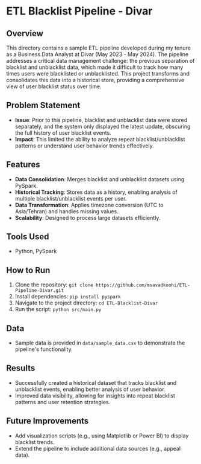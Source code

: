 # ETL Blacklist Pipeline - Divar

## Overview
This directory contains a sample ETL pipeline developed during my tenure as a Business Data Analyst at Divar (May 2023 - May 2024). The pipeline addresses a critical data management challenge: the previous separation of blacklist and unblacklist data, which made it difficult to track how many times users were blacklisted or unblacklisted. This project transforms and consolidates this data into a historical store, providing a comprehensive view of user blacklist status over time.

## Problem Statement
- **Issue**: Prior to this pipeline, blacklist and unblacklist data were stored separately, and the system only displayed the latest update, obscuring the full history of user blacklist events.
- **Impact**: This limited the ability to analyze repeat blacklist/unblacklist patterns or understand user behavior trends effectively.

## Features
- **Data Consolidation**: Merges blacklist and unblacklist datasets using PySpark.
- **Historical Tracking**: Stores data as a history, enabling analysis of multiple blacklist/unblacklist events per user.
- **Data Transformation**: Applies timezone conversion (UTC to Asia/Tehran) and handles missing values.
- **Scalability**: Designed to process large datasets efficiently.

## Tools Used
- Python, PySpark

## How to Run
1. Clone the repository: `git clone https://github.com/msavadkoohi/ETL-Pipeline-Divar.git`
2. Install dependencies: `pip install pyspark`
3. Navigate to the project directory: `cd ETL-Blacklist-Divar`
4. Run the script: `python src/main.py`

## Data
- Sample data is provided in `data/sample_data.csv` to demonstrate the pipeline's functionality.

## Results
- Successfully created a historical dataset that tracks blacklist and unblacklist events, enabling better analysis of user behavior.
- Improved data visibility, allowing for insights into repeat blacklist patterns and user retention strategies.

## Future Improvements
- Add visualization scripts (e.g., using Matplotlib or Power BI) to display blacklist trends.
- Extend the pipeline to include additional data sources (e.g., appeal data).